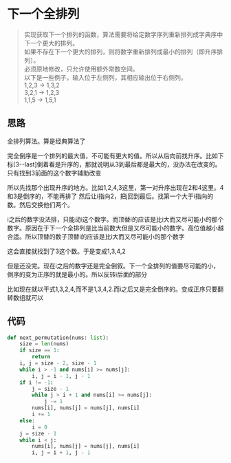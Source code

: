 # 下一个全排列

> 实现获取下一个排列的函数，算法需要将给定数字序列重新排列成字典序中下一个更大的排列。  
> 如果不存在下一个更大的排列，则将数字重新排列成最小的排列（即升序排列）。  
> 必须原地修改，只允许使用额外常数空间。  
> 以下是一些例子，输入位于左侧列，其相应输出位于右侧列。  
> 1,2,3 → 1,3,2  
> 3,2,1 → 1,2,3  
> 1,1,5 → 1,5,1

**思路**
--------------------

全排列算法。算是经典算法了

完全倒序是一个排列的最大值，不可能有更大的值。所以从后向前找升序。比如下标[3--last]倒着看是升序的，那就说明从3到最后都是最大的，没办法在改变的。只有找到3前面的这个数字辅助改变  

所以先找那个出现升序的地方。比如1,2,4,3这里，第一对升序出现在2和4这里。4和3是倒序的，不能再排了
然后让i指向2，把j回到最后。找第一个大于i指向的数。然后交换他们两个。

i之后的数字没法排，只能动i这个数字。而顶替i的应该是比i大而又尽可能小的那个数字。原因在于下一个全排列是比当前数大但是又尽可能小的数字。高位值越小越合适。所以顶替的数子顶替i的应该是比i大而又尽可能小的那个数字

这会直接就找到了3这个数。于是变成1,3,4,2

但是还没完。现在i之后的数字还是完全倒叙。下一个全排列的值要尽可能的小，倒序的变为正序的就是最小的。所以反转i后面的部分

比如现在就以干式1,3,2,4,而不是1,3,4,2.而i之后又是完全倒序的。变成正序只要翻转数组就可以

**代码**
--------------------

```python
def next_permutation(nums: list):
    size = len(nums)
    if size == 1:
        return
    i, j = size - 2, size - 1
    while i > -1 and nums[i] >= nums[j]:
        i, j = i - 1, j - 1
    if i != -1:
        j = size - 1
        while j > i + 1 and nums[i] >= nums[j]:
            j -= 1
        nums[i], nums[j] = nums[j], nums[i]
        i += 1
    else:
        i = 0
    j = size - 1
    while i < j:
        nums[i], nums[j] = nums[j], nums[i]
        i, j = i + 1, j - 1
```